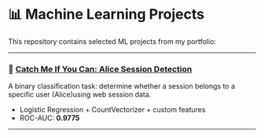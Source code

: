 # 📊 Machine Learning Projects

This repository contains selected ML projects from my portfolio:

---

### 🔐 [Catch Me If You Can: Alice Session Detection](./catch-me-if-you-can-alice)

A binary classification task: determine whether a session belongs to a specific user (Alice)using web session data.
- Logistic Regression + CountVectorizer + custom features 
- ROC-AUC: **0.9775**
---

